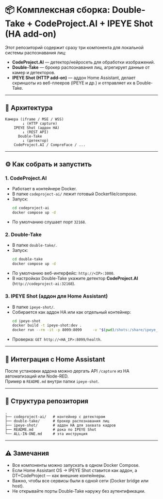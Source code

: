 # 📦 Комплексная сборка: Double-Take + CodeProject.AI + IPEYE Shot (HA add-on)

Этот репозиторий содержит сразу три компонента для локальной системы распознавания лиц:

- **CodeProject.AI** — детектор/нейросеть для обработки изображений.
- **Double-Take** — брокер распознавания лиц, агрегирует данные от камер и детекторов.
- **IPEYE Shot (HTTP add-on)** — аддон Home Assistant, делает скриншоты из веб-плееров (IPEYE и др.) и отправляет их в Double-Take.

---

## 🚀 Архитектура

```
Камера (iframe / MSE / WSS)
        ↓ (HTTP capture)
    IPEYE Shot (аддон HA)
        ↓ (REST API)
      Double-Take
        ↓ (детектор)
    CodeProject.AI / CompreFace / ...
```

---

## ⚙️ Как собрать и запустить

### 1. CodeProject.AI
- Работает в контейнере Docker.
- В папке `codeproject-ai/` лежит готовый Dockerfile/compose.
- Запуск:
  ```bash
  cd codeproject-ai
  docker compose up -d
  ```  
- По умолчанию слушает порт `32168`.

### 2. Double-Take
- В папке `double-take/`.
- Запуск:
  ```bash
  cd double-take
  docker compose up -d
  ```  
- По умолчанию веб-интерфейс: `http://<IP>:3000`.
- В настройках Double-Take укажите детектор **CodeProject.AI** (`http://codeproject-ai:32168`).

### 3. IPEYE Shot (аддон для Home Assistant)
- В папке `ipeye-shot/`.
- Собирается как аддон HA или как отдельный контейнер:
  ```bash
  cd ipeye-shot
  docker build -t ipeye-shot:dev .
  docker run --rm -it -p 8099:8099     -v "$(pwd)/shots:/share/ipeye_shots"     -e DT_URL=http://<HA_IP>:3000/api/recognize     ipeye-shot:dev
  ```  
- Проверка: `GET http://<HA_IP>:8099/health`.

---

## 🔗 Интеграция с Home Assistant

После установки аддона можно дергать API `/capture` из HA автоматизаций или Node-RED.  
Пример в `README.md` внутри папки `ipeye-shot`.

---

## 📁 Структура репозитория

```
.
├── codeproject-ai/   # контейнер с детектором
├── double-take/      # брокер распознавания лиц
├── ipeye-shot/       # аддон HA для захвата кадров
├── README.md         # дока по IPEYE Shot
└── ALL-IN-ONE.md     # эта инструкция
```

---

## ⚠️ Замечания
- Все компоненты можно запускать в одном Docker Compose.
- Если Home Assistant OS → IPEYE Shot ставится как аддон, а DT+CodeProject — как внешние контейнеры.
- Важно, чтобы все сервисы были в одной сети (Docker bridge или host).
- Не открывайте порты Double-Take наружу без аутентификации.  
